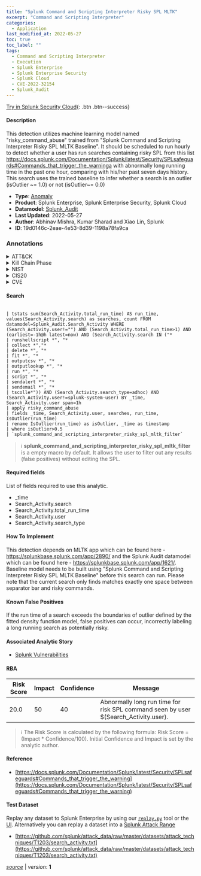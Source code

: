 ```yaml
---
title: "Splunk Command and Scripting Interpreter Risky SPL MLTK"
excerpt: "Command and Scripting Interpreter"
categories:
  - Application
last_modified_at: 2022-05-27
toc: true
toc_label: ""
tags:
  - Command and Scripting Interpreter
  - Execution
  - Splunk Enterprise
  - Splunk Enterprise Security
  - Splunk Cloud
  - CVE-2022-32154
  - Splunk_Audit
---
```




[Try in Splunk Security Cloud](https://www.splunk.com/en_us/cyber-security.html){: .btn .btn--success}

#### Description

This detection utilizes machine learning model named &#34;risky_command_abuse&#34; trained from &#34;Splunk Command and Scripting Interpreter Risky SPL MLTK Baseline&#34;. It should be scheduled to run hourly to detect whether a user has run searches containing risky SPL from this list https://docs.splunk.com/Documentation/Splunk/latest/Security/SPLsafeguards#Commands_that_trigger_the_warninga with abnormally long running time in the past one hour, comparing with his/her past seven days history. This search uses the trained baseline to infer whether a search is an outlier (isOutlier ~= 1.0) or not (isOutlier~= 0.0)

- **Type**: [Anomaly](https://github.com/splunk/security_content/wiki/Detection-Analytic-Types)
- **Product**: Splunk Enterprise, Splunk Enterprise Security, Splunk Cloud
- **Datamodel**: [Splunk_Audit](https://docs.splunk.com/Documentation/CIM/latest/User/SplunkAudit)
- **Last Updated**: 2022-05-27
- **Author**: Abhinav Mishra, Kumar Sharad and Xiao Lin, Splunk
- **ID**: 19d0146c-2eae-4e53-8d39-1198a78fa9ca

### Annotations
<details>
  <summary>ATT&CK</summary>

<div markdown="1">

#### [ATT&CK](https://attack.mitre.org/)

| ID          | Technique   | Tactic         |
| ----------- | ----------- |--------------- |
| [T1059](https://attack.mitre.org/techniques/T1059/) | Command and Scripting Interpreter | Execution |

</div>
</details>


<details>
  <summary>Kill Chain Phase</summary>

<div markdown="1">

* Actions on Objectives


</div>
</details>


<details>
  <summary>NIST</summary>

<div markdown="1">

* DE.AE



</div>
</details>

<details>
  <summary>CIS20</summary>

<div markdown="1">

* CIS 3
* CIS 6



</div>
</details>

<details>
  <summary>CVE</summary>

<div markdown="1">

| ID          | Summary | [CVSS](https://nvd.nist.gov/vuln-metrics/cvss) |
| ----------- | ----------- | -------------- |
| [CVE-2022-32154](https://nvd.nist.gov/vuln/detail/CVE-2022-32154) | Dashboards in Splunk Enterprise versions before 9.0 might let an attacker inject risky search commands into a form token when the token is used in a query in a cross-origin request. The result bypasses SPL safeguards for risky commands. See New capabilities can limit access to some custom and potentially risky commands (https://docs.splunk.com/Documentation/Splunk/9.0.0/Security/SPLsafeguards#New_capabilities_can_limit_access_to_some_custom_and_potentially_risky_commands) for more information. Note that the attack is browser-based and an attacker cannot exploit it at will. | 4.0 |



</div>
</details>


#### Search

```

| tstats sum(Search_Activity.total_run_time) AS run_time, values(Search_Activity.search) as searches, count FROM datamodel=Splunk_Audit.Search_Activity WHERE (Search_Activity.user!="") AND (Search_Activity.total_run_time>1) AND (earliest=-1h@h latest=now) AND (Search_Activity.search IN ("*
| runshellscript *", "*
| collect *","*
| delete *", "*
| fit *", "*
| outputcsv *", "*
| outputlookup *", "*
| run *", "*
| script *", "*
| sendalert *", "*
| sendemail *", "*
| tscolle*")) AND (Search_Activity.search_type=adhoc) AND (Search_Activity.user!=splunk-system-user) BY _time, Search_Activity.user span=1h 
| apply risky_command_abuse 
| fields _time, Search_Activity.user, searches, run_time, IsOutlier(run_time) 
| rename IsOutlier(run_time) as isOutlier, _time as timestamp 
| where isOutlier>0.5 
| `splunk_command_and_scripting_interpreter_risky_spl_mltk_filter`
```

> :information_source:
> **splunk_command_and_scripting_interpreter_risky_spl_mltk_filter** is a empty macro by default. It allows the user to filter out any results (false positives) without editing the SPL.



#### Required fields
List of fields required to use this analytic.
* _time
* Search_Activity.search
* Search_Activity.total_run_time
* Search_Activity.user
* Search_Activity.search_type



#### How To Implement
This detection depends on MLTK app which can be found here - https://splunkbase.splunk.com/app/2890/ and the Splunk Audit datamodel which can be found here - https://splunkbase.splunk.com/app/1621/. Baseline model needs to be built using &#34;Splunk Command and Scripting Interpreter Risky SPL MLTK Baseline&#34; before this search can run. Please note that the current search only finds matches exactly one space between separator bar and risky commands.
#### Known False Positives
If the run time of a search exceeds the boundaries of outlier defined by the fitted density function model, false positives can occur, incorrectly labeling a long running search as potentially risky.

#### Associated Analytic Story
* [Splunk Vulnerabilities](/stories/splunk_vulnerabilities)




#### RBA

| Risk Score  | Impact      | Confidence   | Message      |
| ----------- | ----------- |--------------|--------------|
| 20.0 | 50 | 40 | Abnormally long run time for risk SPL command seen by user $(Search_Activity.user). |


> :information_source:
> The Risk Score is calculated by the following formula: Risk Score = (Impact * Confidence/100). Initial Confidence and Impact is set by the analytic author.


#### Reference

* [https://docs.splunk.com/Documentation/Splunk/latest/Security/SPLsafeguards#Commands_that_trigger_the_warning](https://docs.splunk.com/Documentation/Splunk/latest/Security/SPLsafeguards#Commands_that_trigger_the_warning)



#### Test Dataset
Replay any dataset to Splunk Enterprise by using our [`replay.py`](https://github.com/splunk/attack_data#using-replaypy) tool or the [UI](https://github.com/splunk/attack_data#using-ui).
Alternatively you can replay a dataset into a [Splunk Attack Range](https://github.com/splunk/attack_range#replay-dumps-into-attack-range-splunk-server)

* [https://github.com/splunk/attack_data/raw/master/datasets/attack_techniques/T1203/search_activity.txt](https://github.com/splunk/attack_data/raw/master/datasets/attack_techniques/T1203/search_activity.txt)



[*source*](https://github.com/splunk/security_content/tree/develop/detections/application/splunk_command_and_scripting_interpreter_risky_spl_mltk.yml) \| *version*: **1**
